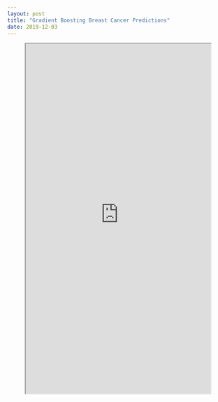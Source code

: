 ```yaml
---
layout: post
title: "Gradient Boosting Breast Cancer Predictions"
date: 2019-12-03
---
```

<figure class="video_container">
  <iframe src="https://nbviewer.jupyter.org/github/chrisjohnholiday/chrisjohnholiday.github.io/blob/master/XGBoost_Breast_Cancer.ipynb" width="100%" height="800px" scrolling="yes"> </iframe>
</figure>
